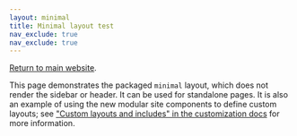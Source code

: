 ```yaml
---
layout: minimal
title: Minimal layout test
nav_exclude: true
nav_exclude: true
---
```


[Return to main website]({{site.baseurl}}/).

This page demonstrates the packaged `minimal` layout, which does not render the sidebar or header. It can be used for standalone pages. It is also an example of using the new modular site components to define custom layouts; see ["Custom layouts and includes" in the customization docs]({{site.baseurl}}/docs/customization/#custom-layouts-and-includes) for more information.
